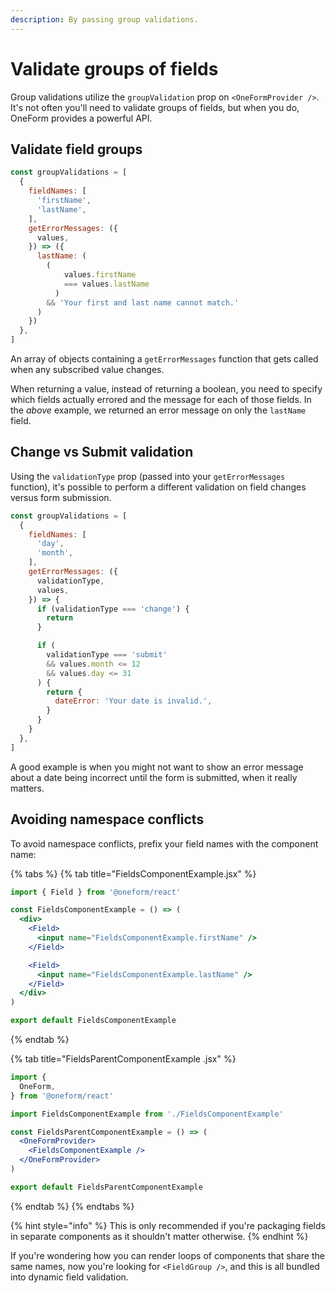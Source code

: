 ```yaml
---
description: By passing group validations.
---
```


# Validate groups of fields

Group validations utilize the `groupValidation` prop on `<OneFormProvider />`. It's not often you'll need to validate groups of fields, but when you do, OneForm provides a powerful API.

## Validate field groups

```jsx
const groupValidations = [
  {
    fieldNames: [
      'firstName',
      'lastName',
    ],
    getErrorMessages: ({
      values,
    }) => ({
      lastName: (
        (
            values.firstName
            === values.lastName
          )
        && 'Your first and last name cannot match.'
      )
    })
  },
]
```

An array of objects containing a `getErrorMessages` function that gets called when any subscribed value changes.

When returning a value, instead of returning a boolean, you need to specify which fields actually errored and the message for each of those fields. In the _above_ example, we returned an error message on only the `lastName` field.

## Change vs Submit validation

Using the `validationType` prop \(passed into your `getErrorMessages` function\), it's possible to perform a different validation on field changes versus form submission.

```jsx
const groupValidations = [
  {
    fieldNames: [
      'day',
      'month',
    ],
    getErrorMessages: ({
      validationType,
      values,
    }) => {
      if (validationType === 'change') {
        return
      }

      if (
        validationType === 'submit'
        && values.month <= 12
        && values.day <= 31
      ) {
        return {
          dateError: 'Your date is invalid.',
        }
      }
    }
  },
]
```

A good example is when you might not want to show an error message about a date being incorrect until the form is submitted, when it really matters.

## Avoiding namespace conflicts

To avoid namespace conflicts, prefix your field names with the component name:

{% tabs %}
{% tab title="FieldsComponentExample.jsx" %}
```jsx
import { Field } from '@oneform/react'

const FieldsComponentExample = () => (
  <div>
    <Field>
      <input name="FieldsComponentExample.firstName" />
    </Field>

    <Field>
      <input name="FieldsComponentExample.lastName" />
    </Field>
  </div>
)

export default FieldsComponentExample
```
{% endtab %}

{% tab title="FieldsParentComponentExample .jsx" %}
```jsx
import {
  OneForm,
} from '@oneform/react'

import FieldsComponentExample from './FieldsComponentExample'

const FieldsParentComponentExample = () => (
  <OneFormProvider>
    <FieldsComponentExample />
  </OneFormProvider>
)

export default FieldsParentComponentExample
```
{% endtab %}
{% endtabs %}

{% hint style="info" %}
This is only recommended if you're packaging fields in separate components as it shouldn't matter otherwise.
{% endhint %}

If you're wondering how you can render loops of components that share the same names, now you're looking for `<FieldGroup />`, and this is all bundled into dynamic field validation.

